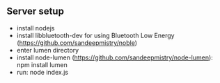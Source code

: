 Server setup
------------
- install nodejs
- install libbluetooth-dev for using Bluetooth Low Energy (https://github.com/sandeepmistry/noble)
- enter lumen directory
- install node-lumen (https://github.com/sandeepmistry/node-lumen): npm install lumen
- run: node index.js
